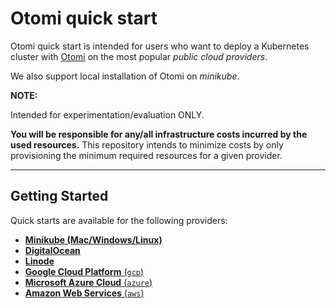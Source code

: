 # Otomi quick start

Otomi quick start is intended for users who want to deploy a Kubernetes cluster with [Otomi](https://github.com/redkubes/otomi-core) on the most popular *public cloud providers*. 

We also support local installation of Otomi on *minikube*.  

**NOTE:**

Intended for experimentation/evaluation ONLY.

**You will be responsible for any/all infrastructure costs incurred by the used resources.**
This repository intends to minimize costs by only provisioning the minimum required resources for a given provider.

---

## Getting Started

Quick starts are available for the following providers:

- [**Minikube (Mac/Windows/Linux)**](./minikube/)
- [**DigitalOcean**](./digitalocean/)
- [**Linode**](./linode/)
- [**Google Cloud Platform** (`gcp`)](./gcp)
- [**Microsoft Azure Cloud** (`azure`)](./azure)
- [**Amazon Web Services** (`aws`)](./aws)

